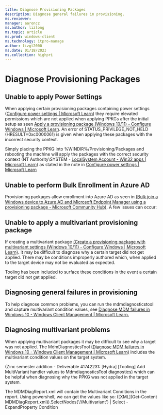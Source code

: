 ```yaml
---
title: Diagnose Provisioning Packages
description: Diagnose general failures in provisioning.
ms.reviewer: 
manager: aaroncz
ms.author: lizlong 
ms.topic: article
ms.prod: windows-client
ms.technology: itpro-manage
author: lizgt2000
ms.date: 01/18/2023
ms.collection: highpri
---
```


# Diagnose Provisioning Packages
<!-- 

change this per ahmed 
ask vinay anchor tag 

-->
## Unable to apply Power Settings
When applying certain provisioning packages containing power settings ([Configure power settings | Microsoft Learn](/windows-hardware/customize/power-settings/configure-power-settings?view=windows-11)) they require elevated permissions which are not applied when applying PPKGs after the initial setup as seen [Apply a provisioning package (Windows 10/11) - Configure Windows | Microsoft Learn](/windows/configuration/provisioning-packages/provisioning-apply-package#after-initial-setup). An error of STATUS_PRIVILEGE_NOT_HELD (HRESULT=0xc0000061) is given when applying these packages with the incorrect security context.

Simply placing the PPKG into %WINDIR%/Provisioning/Packages and rebooting the machine will apply the packages with the correct security context (NT Authority\SYSTEM - [LocalSystem Account - Win32 apps | Microsoft Learn](/windows/win32/services/localsystem-account)) as stated in the note in [Configure power settings | Microsoft Learn](/windows-hardware/customize/power-settings/configure-power-settings?view=windows-11)

## Unable to perform Bulk Enrollment in Azure AD
Provisioning packages allow enrollment into Azure AD as seen in [(Bulk join a Windows device to Azure AD and Microsoft Endpoint Manager using a provisioning package - Microsoft Community Hub)](https://techcommunity.microsoft.com/t5/intune-customer-success/bulk-join-a-windows-device-to-azure-ad-and-microsoft-endpoint/ba-p/2381400). A few issues can occur:


<!--

TODO: @Harrison Chotzen 

-->

## Unable to apply a multivariant provisioning package
If creating a multivariant package [(Create a provisioning package with multivariant settings (Windows 10/11) - Configure Windows | Microsoft Learn)](/windows/configuration/provisioning-packages/provisioning-multivariant). It may be difficult to diagnose why a certain target did not get applied. There may be conditions improperly authored which, when applied to the target device may not be evaluated as expected.

<!-- 

fix below
I think that now that the information is combined there is overlap and confusion 

-->
Tooling has been included to surface these conditions in the event a certain target did not get applied.

## Diagnosing general failures in provisioning
To help diagnose common problems, you can run the mdmdiagnosticstool and capture multivariant condition values, see [Diagnose MDM failures in Windows 10 - Windows Client Management | Microsoft Learn.](/windows/client-management/diagnose-mdm-failures-in-windows-10)

## Diagnosing multivariant problems
When applying multivariant packages it may be difficult to see why a target was not applied. The MdmDiagnosticsTool [(Diagnose MDM failures in Windows 10 - Windows Client Management | Microsoft Learn)](/windows/client-management/diagnose-mdm-failures-in-windows-10) includes the multivariant condition values on the target system. 
<!-- 

this also needs to be fixed

-->
(Zinc semester addition - Deliverable 41742231: [Hydra] [Tooling] Add MultiVariant handler values to MdmdiagnosticsTool diagnostics) which can be helpful when diagnosing why the PPKG was not applied in the target system.

The MDMDiagReport.xml will contain the Multivariant Conditions in the report. Using powershell, we can get the values like so:
([XML](Get-Content MDMDiagReport.xml)).SelectNodes('//Multivariant') | Select -ExpandProperty Condition